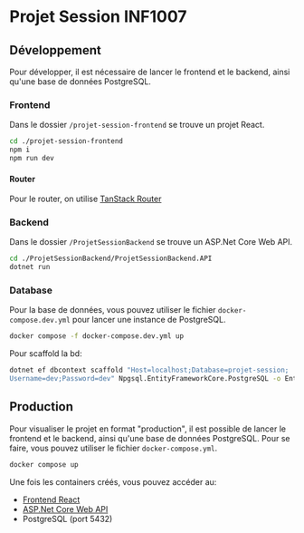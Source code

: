 # Projet Session INF1007

## Développement

Pour développer, il est nécessaire de lancer le frontend et le backend, ainsi qu'une base de données PostgreSQL.

### Frontend

Dans le dossier `/projet-session-frontend` se trouve un projet React.

```bash
cd ./projet-session-frontend
npm i
npm run dev
```

#### Router

Pour le router, on utilise [TanStack Router](https://tanstack.com/router/latest/docs/framework/react/overview)

### Backend

Dans le dossier `/ProjetSessionBackend` se trouve un ASP.Net Core Web API.

```bash
cd ./ProjetSessionBackend/ProjetSessionBackend.API
dotnet run
```

### Database

Pour la base de données, vous pouvez utiliser le fichier `docker-compose.dev.yml` pour lancer une instance de PostgreSQL.

```bash
docker compose -f docker-compose.dev.yml up
```

Pour scaffold la bd:
```bash
dotnet ef dbcontext scaffold "Host=localhost;Database=projet-session;
Username=dev;Password=dev" Npgsql.EntityFrameworkCore.PostgreSQL -o Entities --context DatabaseContext --force
```

## Production

Pour visualiser le projet en format "production", il est possible de lancer le frontend et le backend, ainsi qu'une base de données PostgreSQL. Pour se faire, vous pouvez utiliser le fichier `docker-compose.yml`.

```bash
docker compose up
```

Une fois les containers créés, vous pouvez accéder au:

- [Frontend React](http://localhost:5001/)
- [ASP.Net Core Web API](http://localhost:5000/)
- PostgreSQL (port 5432)
